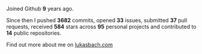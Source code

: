 Joined Github **9** years ago.

Since then I pushed **3682** commits, opened **33** issues, submitted **37** pull requests, received **584** stars across **95** personal projects and contributed to **14** public repositories.

Find out more about me on [lukasbach.com](https://lukasbach.com)

